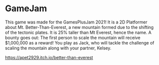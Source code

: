# GameJam
This game was made for the GamesPlusJam 2021! It is a 2D Platformer about Mt. Better-Than-Everest, a new mountain formed due to the shifting of the tectonic plates. 
It is 25% taller than Mt Everest, hence the name. A bounty goes out: The first person to scale the mountain will receive $1,000,000 as a reward! 
You play as Jack, who will tackle the challenge of scaling the mountain along with your partner, Kelsey.

https://apet2929.itch.io/better-than-everest

